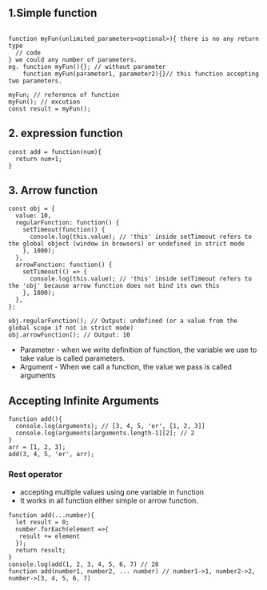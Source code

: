 ## 1.Simple function
```

function myFun(unlimited_parameters<optional>){ there is no any return type
  // code
} we could any number of parameters.
eg. function myFun(){}; // without parameter
    function myFun(parameter1, parameter2){}// this function accepting two parameters.

myFun; // reference of function
myFun(); // excution
const result = myFun();
```
## 2. expression function
```
const add = function(num){
  return num+1;
}
```
## 3. Arrow function

```
const obj = {
  value: 10,
  regularFunction: function() {
    setTimeout(function() {
      console.log(this.value); // 'this' inside setTimeout refers to the global object (window in browsers) or undefined in strict mode
    }, 1000);
  },
  arrowFunction: function() {
    setTimeout(() => {
      console.log(this.value); // 'this' inside setTimeout refers to the 'obj' because arrow function does not bind its own this
    }, 1000);
  },
};

obj.regularFunction(); // Output: undefined (or a value from the global scope if not in strict mode)
obj.arrowFunction(); // Output: 10
```
+ Parameter - when we write definition of function, the variable we use to take value is called parameters.
+ Argument - When we call a function, the value we pass is called arguments

## Accepting Infinite Arguments
```
function add(){
  console.log(arguments); // [3, 4, 5, 'er', [1, 2, 3]]
  console.log(arguments[arguments.length-1][2]; // 2
}
arr = [1, 2, 3];
add(3, 4, 5, 'er', arr);
```
### Rest operator 
+ accepting multiple values using one variable in function
+ It works in all function either simple or arrow function.
```
function add(...number){
  let result = 0;
  number.forEach(element =>{
   result += element
  });
  return result;
}
console.log(add(1, 2, 3, 4, 5, 6, 7) // 28
function add(number1, number2, ... number) // number1->1, number2->2, number->[3, 4, 5, 6, 7]
```
###
